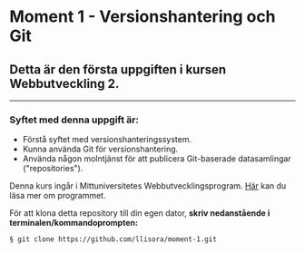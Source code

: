 # Moment 1 - Versionshantering och Git
## Detta är den första uppgiften i kursen Webbutveckling 2.
***

### Syftet med denna uppgift är:

* Förstå syftet med versionshanteringssystem.
* Kunna använda Git för versionshantering.
* Använda någon molntjänst för att publicera Git-baserade datasamlingar ("repositories").

Denna kurs ingår i Mittuniversitetes Webbutvecklingsprogram. [Här](https://www.miun.se/webbutveckling) kan du läsa mer om programmet.

För att klona detta repository till din egen dator, **skriv nedanstående i terminalen/kommandoprompten:** 

`§ git clone https://github.com/llisora/moment-1.git` 
